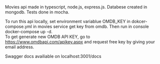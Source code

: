 Movies api made in typescript, node.js, express.js. Databese created in mongodb. Tests done in mocha. 


To run this api locally,  set environment variablue OMDB_KEY in dokcer-compose.yml in movies service get key  from omdb. Then run in console docker-compose up -d.   
To get generate new OMDB API KEY, go to https://www.omdbapi.com/apikey.aspx and request free key by giving your email address. 

Swagger docs availiable on localhost:3001/docs

